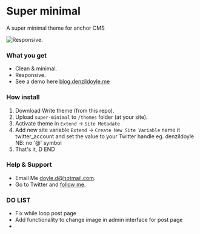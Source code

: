 Super minimal
==========================

A super minimal theme for anchor CMS 

![Responsive.](http://blog.denzildoyle.me/macbook-pro-flat.png)

### What you get

* Clean & minimal.
* Responsive.
* See a demo here [blog.denzildoyle.me](http://blog.denzildoyle.me)

### How install

1. Download Write theme (from this repo).
2. Upload `super-minimal` to `/themes` folder (at your site).
3. Activate theme in `Extend` → `Site Metadate`
4. Add new site variable `Extend` → `Create New Site Variable` name it twitter_account and set the value to your Twitter handle eg. denzildoyle NB: no '@' symbol
5. That's it, D END

### Help & Support

* Email Me [doyle.d@hotmail.com](mailto:doyle.d@hotmail.com).
* Go to Twitter and [follow me](http://twitter.com/denzildoyle).


### DO LIST

* Fix while loop post page
* Add functionality to change image in admin interface for post page 
* 
